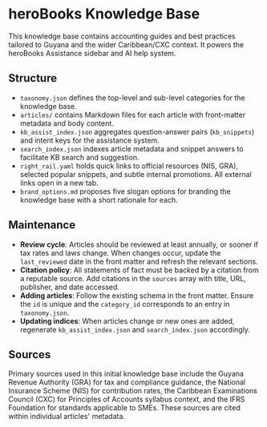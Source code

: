 # heroBooks Knowledge Base

This knowledge base contains accounting guides and best practices tailored to Guyana and the wider Caribbean/CXC context. It powers the heroBooks Assistance sidebar and AI help system.

## Structure

- `taxonomy.json` defines the top-level and sub-level categories for the knowledge base.
- `articles/` contains Markdown files for each article with front-matter metadata and body content.
- `kb_assist_index.json` aggregates question-answer pairs (`kb_snippets`) and intent keys for the assistance system.
- `search_index.json` indexes article metadata and snippet answers to facilitate KB search and suggestion.
- `right_rail.yaml` holds quick links to official resources (NIS, GRA), selected popular snippets, and subtle internal promotions. All external links open in a new tab.
- `brand_options.md` proposes five slogan options for branding the knowledge base with a short rationale for each.

## Maintenance

- **Review cycle**: Articles should be reviewed at least annually, or sooner if tax rates and laws change. When changes occur, update the `last_reviewed` date in the front matter and refresh the relevant sections.
- **Citation policy**: All statements of fact must be backed by a citation from a reputable source. Add citations in the `sources` array with title, URL, publisher, and date accessed.
- **Adding articles**: Follow the existing schema in the front matter. Ensure the `id` is unique and the `category_id` corresponds to an entry in `taxonomy.json`.
- **Updating indices**: When articles change or new ones are added, regenerate `kb_assist_index.json` and `search_index.json` accordingly.

## Sources

Primary sources used in this initial knowledge base include the Guyana Revenue Authority (GRA) for tax and compliance guidance, the National Insurance Scheme (NIS) for contribution rates, the Caribbean Examinations Council (CXC) for Principles of Accounts syllabus context, and the IFRS Foundation for standards applicable to SMEs. These sources are cited within individual articles' metadata.
